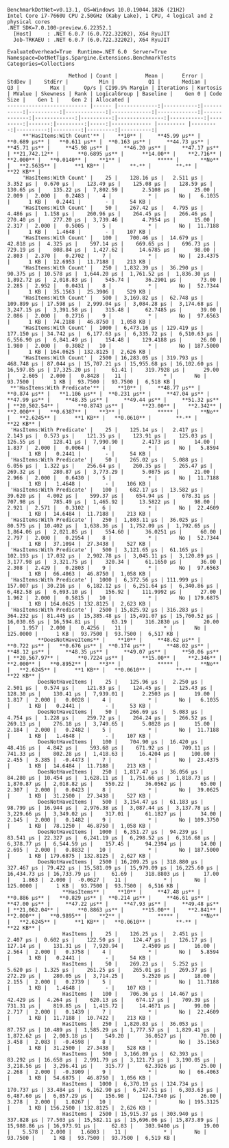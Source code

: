 
    BenchmarkDotNet=v0.13.1, OS=Windows 10.0.19044.1826 (21H2)
    Intel Core i7-7660U CPU 2.50GHz (Kaby Lake), 1 CPU, 4 logical and 2 physical cores
    .NET SDK=7.0.100-preview.6.22352.1
      [Host]     : .NET 6.0.7 (6.0.722.32202), X64 RyuJIT
      Job-TRKAEU : .NET 6.0.7 (6.0.722.32202), X64 RyuJIT

    EvaluateOverhead=True  Runtime=.NET 6.0  Server=True  
    Namespace=DotNetTips.Spargine.Extensions.BenchmarkTests  Categories=Collections  

                        Method | Count |         Mean |      Error |     StdDev |    StdErr |          Min |           Q1 |       Median |           Q3 |          Max |      Op/s | CI99.9% Margin | Iterations | Kurtosis | MValue | Skewness | Rank | LogicalGroup | Baseline |    Gen 0 | Code Size |    Gen 1 |    Gen 2 | Allocated |
    -------------------------- |------ |-------------:|-----------:|-----------:|----------:|-------------:|-------------:|-------------:|-------------:|-------------:|----------:|---------------:|-----------:|---------:|-------:|---------:|-----:|------------- |--------- |---------:|----------:|---------:|---------:|----------:|
         **'HasItems:With Count'** |    **10** |     **45.99 μs** |   **0.689 μs** |   **0.611 μs** |  **0.163 μs** |     **44.73 μs** |     **45.71 μs** |     **45.98 μs** |     **46.20 μs** |     **47.17 μs** | **21,742.12** |      **0.6895 μs** |      **14.00** |    **2.716** |  **2.000** |   **0.0140** |    **1** |            ***** |       **No** |   **2.5635** |      **1 KB** |        **-** |        **-** |     **22 KB** |
         'HasItems:With Count' |    25 |    128.16 μs |   2.511 μs |   3.352 μs |  0.670 μs |    123.49 μs |    125.08 μs |    128.59 μs |    130.65 μs |    135.22 μs |  7,802.59 |      2.5108 μs |      25.00 |    2.009 |  2.000 |   0.2483 |    4 |            * |       No |   6.1035 |      1 KB |   0.2441 |        - |     54 KB |
         'HasItems:With Count' |    50 |    267.42 μs |   4.795 μs |   4.486 μs |  1.158 μs |    260.96 μs |    264.45 μs |    266.46 μs |    270.40 μs |    277.20 μs |  3,739.46 |      4.7954 μs |      15.00 |    2.317 |  2.000 |   0.5005 |    5 |            * |       No |  11.7188 |      1 KB |   1.4648 |        - |    107 KB |
         'HasItems:With Count' |   100 |    700.46 μs |  14.679 μs |  42.818 μs |  4.325 μs |    597.14 μs |    669.65 μs |    696.73 μs |    729.19 μs |    808.84 μs |  1,427.62 |     14.6785 μs |      98.00 |    2.803 |  2.370 |   0.2702 |    7 |            * |       No |  23.4375 |      1 KB |  12.6953 |  11.7188 |    213 KB |
         'HasItems:With Count' |   250 |  1,832.39 μs |  36.290 μs |  90.375 μs | 10.578 μs |  1,644.20 μs |  1,761.52 μs |  1,836.30 μs |  1,892.72 μs |  2,018.83 μs |    545.74 |     36.2901 μs |      73.00 |    2.285 |  2.952 |   0.0431 |    8 |            * |       No |  52.7344 |      1 KB |  35.1563 |  25.3906 |    529 KB |
         'HasItems:With Count' |   500 |  3,169.82 μs |  62.748 μs | 109.899 μs | 17.598 μs |  2,999.04 μs |  3,084.28 μs |  3,174.68 μs |  3,247.15 μs |  3,391.58 μs |    315.48 |     62.7485 μs |      39.00 |    2.086 |  2.000 |   0.2716 |    9 |            * |       No |  97.6563 |      1 KB |  74.2188 |  46.8750 |  1,058 KB |
         'HasItems:With Count' |  1000 |  6,473.16 μs | 129.419 μs | 177.150 μs | 34.742 μs |  6,177.63 μs |  6,335.72 μs |  6,510.63 μs |  6,556.90 μs |  6,841.49 μs |    154.48 |    129.4188 μs |      26.00 |    1.980 |  2.000 |   0.3082 |   10 |            * |       No | 187.5000 |      1 KB | 164.0625 | 132.8125 |  2,626 KB |
         'HasItems:With Count' |  2500 | 16,283.05 μs | 319.793 μs | 468.748 μs | 87.044 μs | 15,707.21 μs | 15,955.68 μs | 16,102.60 μs | 16,597.85 μs | 17,325.20 μs |     61.41 |    319.7928 μs |      29.00 |    2.605 |  2.000 |   0.8428 |   11 |            * |       No |  93.7500 |      1 KB |  93.7500 |  93.7500 |  6,518 KB |
     **'HasItems:With Predicate'** |    **10** |     **48.77 μs** |   **0.874 μs** |   **1.106 μs** |  **0.231 μs** |     **47.04 μs** |     **47.99 μs** |     **48.35 μs** |     **49.44 μs** |     **51.32 μs** | **20,502.54** |      **0.8743 μs** |      **23.00** |    **2.342** |  **2.000** |   **0.6387** |    **3** |            ***** |       **No** |   **2.6245** |      **1 KB** |   **0.0610** |        **-** |     **22 KB** |
     'HasItems:With Predicate' |    25 |    125.14 μs |   2.417 μs |   2.143 μs |  0.573 μs |    121.35 μs |    123.91 μs |    125.03 μs |    126.55 μs |    128.41 μs |  7,990.90 |      2.4173 μs |      14.00 |    1.837 |  2.000 |   0.0064 |    4 |            * |       No |   5.8594 |      1 KB |   0.2441 |        - |     54 KB |
     'HasItems:With Predicate' |    50 |    265.02 μs |   5.088 μs |   6.056 μs |  1.322 μs |    256.64 μs |    260.35 μs |    265.47 μs |    269.32 μs |    280.87 μs |  3,773.29 |      5.0875 μs |      21.00 |    2.966 |  2.000 |   0.6430 |    5 |            * |       No |  11.7188 |      1 KB |   1.4648 |        - |    106 KB |
     'HasItems:With Predicate' |   100 |    682.17 μs |  13.582 μs |  39.620 μs |  4.002 μs |    599.37 μs |    654.94 μs |    678.31 μs |    707.98 μs |    785.49 μs |  1,465.92 |     13.5822 μs |      98.00 |    2.921 |  2.571 |   0.3102 |    6 |            * |       No |  22.4609 |      1 KB |  14.6484 |  11.7188 |    213 KB |
     'HasItems:With Predicate' |   250 |  1,803.11 μs |  36.025 μs |  80.575 μs | 10.402 μs |  1,638.36 μs |  1,752.09 μs |  1,792.65 μs |  1,864.06 μs |  2,021.85 μs |    554.60 |     36.0251 μs |      60.00 |    2.797 |  2.000 |   0.2954 |    8 |            * |       No |  52.7344 |      1 KB |  37.1094 |  27.3438 |    527 KB |
     'HasItems:With Predicate' |   500 |  3,121.65 μs |  61.165 μs | 102.193 μs | 17.032 μs |  2,902.78 μs |  3,045.11 μs |  3,120.89 μs |  3,177.98 μs |  3,321.75 μs |    320.34 |     61.1650 μs |      36.00 |    2.308 |  2.429 |   0.2803 |    9 |            * |       No |  97.6563 |      1 KB |  66.4063 |  46.8750 |  1,058 KB |
     'HasItems:With Predicate' |  1000 |  6,372.56 μs | 111.999 μs | 157.007 μs | 30.216 μs |  6,182.12 μs |  6,251.64 μs |  6,340.86 μs |  6,482.58 μs |  6,693.10 μs |    156.92 |    111.9992 μs |      27.00 |    1.962 |  2.000 |   0.5815 |   10 |            * |       No | 179.6875 |      1 KB | 164.0625 | 132.8125 |  2,623 KB |
     'HasItems:With Predicate' |  2500 | 15,825.92 μs | 316.283 μs | 364.232 μs | 81.445 μs | 15,385.48 μs | 15,491.07 μs | 15,760.52 μs | 16,030.65 μs | 16,594.81 μs |     63.19 |    316.2830 μs |      20.00 |    1.957 |  2.000 |   0.4256 |   11 |            * |       No | 125.0000 |      1 KB |  93.7500 |  93.7500 |  6,517 KB |
              **DoesNotHaveItems** |    **10** |     **48.62 μs** |   **0.722 μs** |   **0.676 μs** |  **0.174 μs** |     **48.02 μs** |     **48.12 μs** |     **48.35 μs** |     **49.07 μs** |     **50.06 μs** | **20,567.97** |      **0.7224 μs** |      **15.00** |    **2.346** |  **2.000** |   **0.8952** |    **3** |            ***** |       **No** |   **2.6245** |      **1 KB** |   **0.0610** |        **-** |     **22 KB** |
              DoesNotHaveItems |    25 |    125.96 μs |   2.250 μs |   2.501 μs |  0.574 μs |    121.83 μs |    124.45 μs |    125.43 μs |    128.30 μs |    130.41 μs |  7,939.01 |      2.2503 μs |      19.00 |    1.817 |  2.000 |   0.0028 |    4 |            * |       No |   6.1035 |      1 KB |   0.2441 |        - |     53 KB |
              DoesNotHaveItems |    50 |    266.69 μs |   5.083 μs |   4.754 μs |  1.228 μs |    259.72 μs |    264.24 μs |    266.52 μs |    269.13 μs |    276.18 μs |  3,749.65 |      5.0828 μs |      15.00 |    2.184 |  2.000 |   0.2482 |    5 |            * |       No |  11.7188 |      1 KB |   1.4648 |        - |    107 KB |
              DoesNotHaveItems |   100 |    704.90 μs |  16.420 μs |  48.416 μs |  4.842 μs |    593.68 μs |    671.92 μs |    709.11 μs |    741.33 μs |    802.28 μs |  1,418.63 |     16.4204 μs |     100.00 |    2.455 |  3.385 |  -0.4473 |    7 |            * |       No |  23.4375 |      1 KB |  14.6484 |  11.7188 |    213 KB |
              DoesNotHaveItems |   250 |  1,817.47 μs |  36.056 μs |  84.280 μs | 10.454 μs |  1,628.11 μs |  1,751.66 μs |  1,818.73 μs |  1,870.87 μs |  2,018.82 μs |    550.22 |     36.0562 μs |      65.00 |    2.307 |  2.000 |   0.0423 |    8 |            * |       No |  39.0625 |      1 KB |  31.2500 |  27.3438 |    527 KB |
              DoesNotHaveItems |   500 |  3,154.47 μs |  61.183 μs |  98.799 μs | 16.944 μs |  2,976.38 μs |  3,087.44 μs |  3,137.78 μs |  3,229.66 μs |  3,349.02 μs |    317.01 |     61.1827 μs |      34.00 |    2.145 |  2.000 |   0.1482 |    9 |            * |       No | 109.3750 |      1 KB |  78.1250 |  46.8750 |  1,058 KB |
              DoesNotHaveItems |  1000 |  6,351.27 μs |  94.239 μs |  83.541 μs | 22.327 μs |  6,241.19 μs |  6,298.52 μs |  6,316.68 μs |  6,378.77 μs |  6,544.59 μs |    157.45 |     94.2394 μs |      14.00 |    2.695 |  2.000 |   0.8832 |   10 |            * |       No | 187.5000 |      1 KB | 179.6875 | 132.8125 |  2,627 KB |
              DoesNotHaveItems |  2500 | 16,209.25 μs | 318.880 μs | 327.467 μs | 79.422 μs | 15,581.09 μs | 15,979.09 μs | 16,225.60 μs | 16,434.73 μs | 16,733.79 μs |     61.69 |    318.8803 μs |      17.00 |    1.863 |  2.000 |  -0.0627 |   11 |            * |       No | 125.0000 |      1 KB |  93.7500 |  93.7500 |  6,516 KB |
                      **HasItems** |    **10** |     **47.48 μs** |   **0.886 μs** |   **0.829 μs** |  **0.214 μs** |     **46.61 μs** |     **47.00 μs** |     **47.22 μs** |     **47.93 μs** |     **49.48 μs** | **21,062.04** |      **0.8863 μs** |      **15.00** |    **2.841** |  **2.000** |   **0.9895** |    **2** |            ***** |       **No** |   **2.6245** |      **1 KB** |   **0.0610** |        **-** |     **22 KB** |
                      HasItems |    25 |    126.25 μs |   2.451 μs |   2.407 μs |  0.602 μs |    122.50 μs |    124.47 μs |    126.17 μs |    127.14 μs |    131.31 μs |  7,920.94 |      2.4509 μs |      16.00 |    2.564 |  2.000 |   0.3758 |    4 |            * |       No |   5.8594 |      1 KB |   0.2441 |        - |     54 KB |
                      HasItems |    50 |    269.23 μs |   5.252 μs |   5.620 μs |  1.325 μs |    261.25 μs |    265.01 μs |    269.37 μs |    272.29 μs |    280.05 μs |  3,714.25 |      5.2520 μs |      18.00 |    2.155 |  2.000 |   0.2739 |    5 |            * |       No |  11.7188 |      1 KB |   1.4648 |        - |    107 KB |
                      HasItems |   100 |    706.36 μs |  14.467 μs |  42.429 μs |  4.264 μs |    620.13 μs |    674.17 μs |    709.39 μs |    731.31 μs |    819.85 μs |  1,415.72 |     14.4671 μs |      99.00 |    2.717 |  2.000 |   0.1439 |    7 |            * |       No |  22.4609 |      1 KB |  11.7188 |  10.7422 |    213 KB |
                      HasItems |   250 |  1,820.83 μs |  36.053 μs |  87.757 μs | 10.489 μs |  1,585.29 μs |  1,777.57 μs |  1,829.41 μs |  1,872.62 μs |  2,003.18 μs |    549.20 |     36.0527 μs |      70.00 |    3.458 |  2.083 |  -0.4598 |    8 |            * |       No |  35.1563 |      1 KB |  31.2500 |  27.3438 |    528 KB |
                      HasItems |   500 |  3,166.89 μs |  62.393 μs |  83.292 μs | 16.658 μs |  2,991.79 μs |  3,121.73 μs |  3,190.05 μs |  3,218.56 μs |  3,296.41 μs |    315.77 |     62.3926 μs |      25.00 |    2.268 |  2.000 |  -0.3909 |    9 |            * |       No |  66.4063 |      1 KB |  54.6875 |  46.8750 |  1,056 KB |
                      HasItems |  1000 |  6,370.19 μs | 124.734 μs | 170.737 μs | 33.484 μs |  6,162.90 μs |  6,247.51 μs |  6,303.63 μs |  6,487.60 μs |  6,857.29 μs |    156.98 |    124.7340 μs |      26.00 |    3.278 |  2.000 |   1.0267 |   10 |            * |       No | 195.3125 |      1 KB | 156.2500 | 132.8125 |  2,626 KB |
                      HasItems |  2500 | 15,915.37 μs | 303.940 μs | 337.828 μs | 77.503 μs | 15,582.11 μs | 15,696.06 μs | 15,873.89 μs | 15,988.86 μs | 16,973.91 μs |     62.83 |    303.9400 μs |      19.00 |    5.578 |  2.000 |   1.6803 |   11 |            * |       No |  93.7500 |      1 KB |  93.7500 |  93.7500 |  6,519 KB |
